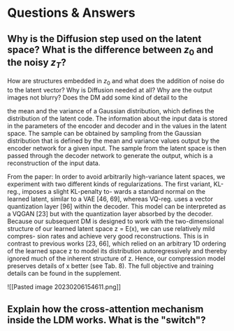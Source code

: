 # Questions & Answers

## Why is the Diffusion step used on the latent space? What is the difference between $z_0$ and the noisy $z_T$? 
How are structures embedded in $z_0$ and what does the addition of noise do to the latent vector? 
Why is Diffusion needed at all? 
Why are the output images not blurry?
Does the DM add some kind of detail to the 

the mean and the variance of a Gaussian distribution, which defines the distribution of the latent code.
The information about the input data is stored in the parameters of the encoder and decoder and in the values in the latent space.
The sample can be obtained by sampling from the Gaussian distribution that is defined by the mean and variance values output by the encoder network for a given input. The sample from the latent space is then passed through the decoder network to generate the output, which is a reconstruction of the input data.

From the paper:
In order to avoid arbitrarily high-variance latent spaces, we experiment with two different kinds of regularizations. The first variant, KL-reg., imposes a slight KL-penalty to- wards a standard normal on the learned latent, similar to a VAE [46, 69], whereas VQ-reg. uses a vector quantization layer [96] within the decoder. This model can be interpreted as a VQGAN [23] but with the quantization layer absorbed by the decoder. Because our subsequent DM is designed to work with the two-dimensional structure of our learned latent space z = E(x), we can use relatively mild compres- sion rates and achieve very good reconstructions. This is in contrast to previous works [23, 66], which relied on an arbitrary 1D ordering of the learned space z to model its distribution autoregressively and thereby ignored much of the inherent structure of z. Hence, our compression model preserves details of x better (see Tab. 8). The full objective and training details can be found in the supplement.

![[Pasted image 20230206154611.png]]


## Explain how the cross-attention mechanism inside the LDM works. What is the "switch"?